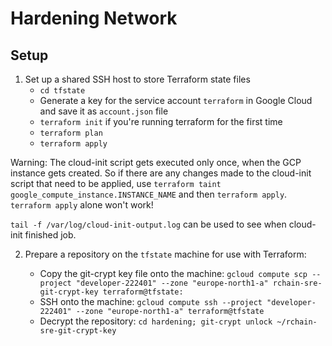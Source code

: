 # Hardening Network
## Setup

1) Set up a shared SSH host to store Terraform state files
    * `cd tfstate`
    * Generate a key for the service account `terraform` in Google Cloud and save it as `account.json` file
    * `terraform init` if you're running terraform for the first time
    * `terraform plan`
    * `terraform apply`

Warning: The cloud-init script gets executed only once, when the GCP instance
         gets created.  So if there are any changes made to the cloud-init
         script that need to be applied, use `terraform taint
         google_compute_instance.INSTANCE_NAME` and then `terraform apply`.
         `terraform apply` alone won't work!

`tail -f /var/log/cloud-init-output.log` can be used to see when cloud-init finished job.

2) Prepare a repository on the `tfstate` machine for use with Terraform:

    * Copy the git-crypt key file onto the machine: `gcloud compute scp --project "developer-222401" --zone "europe-north1-a" rchain-sre-git-crypt-key terraform@tfstate:`
    * SSH onto the machine: `gcloud compute ssh --project "developer-222401" --zone "europe-north1-a" terraform@tfstate`
    * Decrypt the repository: `cd hardening; git-crypt unlock ~/rchain-sre-git-crypt-key`
